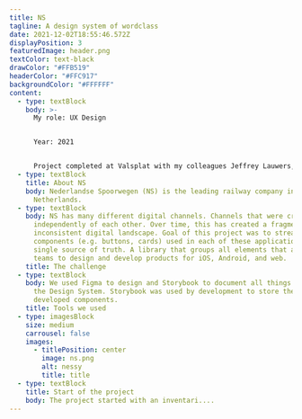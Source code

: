 ```yaml
---
title: NS
tagline: A design system of wordclass
date: 2021-12-02T18:55:46.572Z
displayPosition: 3
featuredImage: header.png
textColor: text-black
drawColor: "#FFB519"
headerColor: "#FFC917"
backgroundColor: "#FFFFFF"
content:
  - type: textBlock
    body: >-
      My role: UX Design


      Year: 2021


      Project completed at Valsplat with my colleagues Jeffrey Lauwers, Niek van Bijnen (ux designers), and Julian Neef (Design evangelist).
  - type: textBlock
    title: About NS
    body: Nederlandse Spoorwegen (NS) is the leading railway company in The
      Netherlands.
  - type: textBlock
    body: NS has many different digital channels. Channels that were created
      independently of each other. Over time, this has created a fragmented and
      inconsistent digital landscape. Goal of this project was to streamline the
      components (e.g. buttons, cards) used in each of these applications to one
      single source of truth. A library that groups all elements that allow
      teams to design and develop products for iOS, Android, and web.
    title: The challenge
  - type: textBlock
    body: We used Figma to design and Storybook to document all things concerning
      the Design System. Storybook was used by development to store the
      developed components.
    title: Tools we used
  - type: imagesBlock
    size: medium
    carrousel: false
    images:
      - titlePosition: center
        image: ns.png
        alt: nessy
        title: title
  - type: textBlock
    title: Start of the project
    body: The project started with an inventari....
---
```

